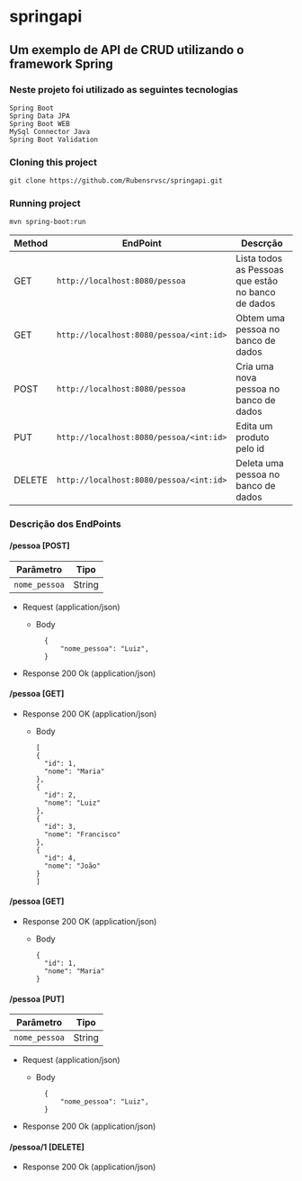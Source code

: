 # springapi

## Um exemplo de API de CRUD utilizando o framework Spring

### Neste projeto foi utilizado as seguintes tecnologias

```
Spring Boot
Spring Data JPA
Spring Boot WEB
MySql Connector Java
Spring Boot Validation
```

### Cloning this project

```
git clone https://github.com/Rubensrvsc/springapi.git
```

### Running project

```
mvn spring-boot:run
```



| Method |EndPoint | Descrção |
|---|---|---|
| GET | `http://localhost:8080/pessoa` | Lista todos as Pessoas que estão no banco de dados |
| GET | `http://localhost:8080/pessoa/<int:id>` | Obtem uma pessoa no banco de dados |
| POST | `http://localhost:8080/pessoa` | Cria uma nova pessoa no banco de dados |
| PUT | `http://localhost:8080/pessoa/<int:id>` | Edita um produto pelo id |
| DELETE | `http://localhost:8080/pessoa/<int:id>` | Deleta uma pessoa no banco de dados |

### Descrição dos EndPoints

#### /pessoa [POST]

| Parâmetro | Tipo | 
|---|---|
| `nome_pessoa` | String |

+ Request (application/json)

    + Body

            {
                "nome_pessoa": "Luiz",
            }

+ Response 200 Ok (application/json)

#### /pessoa [GET]

+ Response 200 OK (application/json)

  + Body

        [
        {
          "id": 1,
          "nome": "Maria"
        },
        {
          "id": 2,
          "nome": "Luiz"
        },
        {
          "id": 3,
          "nome": "Francisco"
        },
        {
          "id": 4,
          "nome": "João"
        }
        ]
 #### /pessoa [GET]

+ Response 200 OK (application/json)

  + Body

        {
          "id": 1,
          "nome": "Maria"
        }     
        
 #### /pessoa [PUT]

| Parâmetro | Tipo | 
|---|---|
| `nome_pessoa` | String |

+ Request (application/json)

    + Body

            {
                "nome_pessoa": "Luiz",
            }

+ Response 200 Ok (application/json)

 #### /pessoa/1 [DELETE]


+ Response 200 Ok (application/json)

